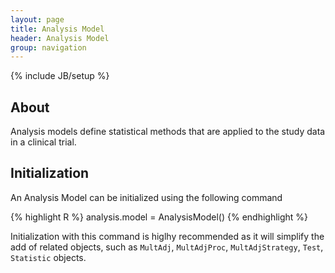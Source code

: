 ```yaml
---
layout: page
title: Analysis Model
header: Analysis Model
group: navigation
---
```

{% include JB/setup %}

## About
Analysis models define statistical methods that are applied to the study data in a clinical trial.

## Initialization

An Analysis Model can be initialized using the following command

{% highlight R %}
analysis.model = AnalysisModel()
{% endhighlight %}

Initialization with this command is higlhy recommended as it will simplify the add of related objects, such as 
`MultAdj`, `MultAdjProc`, `MultAdjStrategy`, `Test`, `Statistic` objects.